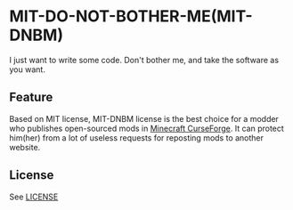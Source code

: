 # MIT-DO-NOT-BOTHER-ME(MIT-DNBM)

I just want to write some code. Don't bother me, and take the software as you want.

## Feature

Based on MIT license, MIT-DNBM license is the best choice for a modder who publishes open-sourced mods in [Minecraft CurseForge](https://minecraft.curseforge.com/). It can protect him(her) from a lot of useless requests for reposting mods to another website.

## License

See [LICENSE](./LICENSE)
